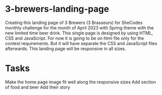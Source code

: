 # 3-brewers-landing-page
Creating this landing page of 3 Brewers (3 Brasseurs) for SheCodes monthly challenge for the month of April 2023 with Spring theme with the new limited time beer drink. This single page is designed by using HTML, CSS and JavaScript. For now it is going to be on html file only for the contest requirements. But it will have separate the CSS and JavaScript files afterwards.
This landing page will be responsive in all sizes.

# Tasks
Make the home page image fit well along the responsive sizes
Add section of food and beer
Add their story
